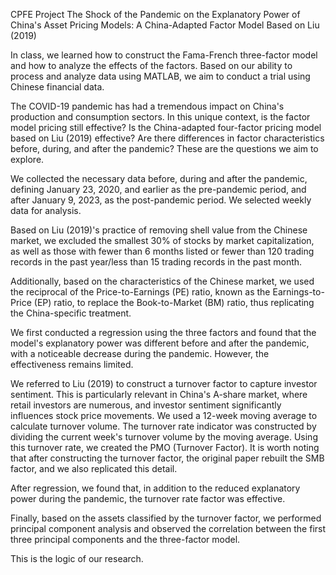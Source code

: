 CPFE Project
The Shock of the Pandemic on the Explanatory Power of China's Asset Pricing Models: A China-Adapted Factor Model Based on Liu (2019)

In class, we learned how to construct the Fama-French three-factor model and how to analyze the effects of the factors. Based on our ability to process and analyze data using MATLAB, we aim to conduct a trial using Chinese financial data.

The COVID-19 pandemic has had a tremendous impact on China's production and consumption sectors. In this unique context, is the factor model pricing still effective? Is the China-adapted four-factor pricing model based on Liu (2019) effective? Are there differences in factor characteristics before, during, and after the pandemic? These are the questions we aim to explore.

We collected the necessary data before, during and after the pandemic, defining January 23, 2020, and earlier as the pre-pandemic period, and after January 9, 2023, as the post-pandemic period. We selected weekly data for analysis. 

Based on Liu (2019)'s practice of removing shell value from the Chinese market, we excluded the smallest 30% of stocks by market capitalization, as well as those with fewer than 6 months listed or fewer than 120 trading records in the past year/less than 15 trading records in the past month.

Additionally, based on the characteristics of the Chinese market, we used the reciprocal of the Price-to-Earnings (PE) ratio, known as the Earnings-to-Price (EP) ratio, to replace the Book-to-Market (BM) ratio, thus replicating the China-specific treatment.

We first conducted a regression using the three factors and found that the model's explanatory power was different before and after the pandemic, with a noticeable decrease during the pandemic. However, the effectiveness remains limited.

We referred to Liu (2019) to construct a turnover factor to capture investor sentiment. This is particularly relevant in China's A-share market, where retail investors are numerous, and investor sentiment significantly influences stock price movements. We used a 12-week moving average to calculate turnover volume. The turnover rate indicator was constructed by dividing the current week's turnover volume by the moving average. Using this turnover rate, we created the PMO (Turnover Factor). It is worth noting that after constructing the turnover factor, the original paper rebuilt the SMB factor, and we also replicated this detail.

After regression, we found that, in addition to the reduced explanatory power during the pandemic, the turnover rate factor was effective.

Finally, based on the assets classified by the turnover factor, we performed principal component analysis and observed the correlation between the first three principal components and the three-factor model.

This is the logic of our research.

